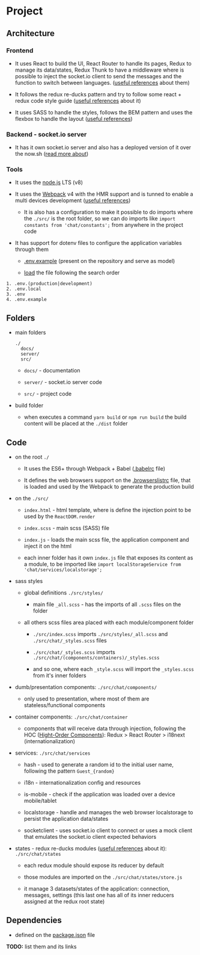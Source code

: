 # Project


## Architecture

### Frontend

* It uses React to build the UI, React Router to handle its pages, Redux to manage its data/states, Redux Thunk to have a middleware where is possible to inject the socket.io client to send the messages and the function to switch between languages. ([useful references](useful-references.md#react-and-redux-middleware-thunk---) about them)

* It follows the redux re-ducks pattern and try to follow some react + redux code style guide ([useful references](useful-references.md#code-style-guide) about it)

* It uses SASS to handle the styles, follows the BEM pattern and uses the flexbox to handle the layout ([useful references](useful-references.md#styles-css-and-sass))


### Backend - socket.io server

* It has it own socket.io server and also has a deployed version of it over the now.sh ([read more about](../../server/README.md))


### Tools

* It uses the [node.js](https://nodejs.org/) LTS (v8)

* It uses the [Webpack](https://webpack.js.org/) v4 with the HMR support and is tunned to enable a multi devices development ([useful references](useful-references.md#webpack))

  * It is also has a configuration to make it possible to do imports where the `./src/` is the root folder, so we can do imports like `import constants from 'chat/constants';` from anywhere in the project code

* It has support for dotenv files to configure the application variables through them

  * [.env.example](/.env.example) (present on the repository and serve as model)

  * [load](/webpack.config.js#L45-L85) the file following the search order

```
1. .env.(production|development)
2. .env.local
3. .env
4. .env.example
```

## Folders

* main folders

  ```
  ./
    docs/
    server/
    src/
  ```
  
  * `docs/` - documentation

  * `server/` - socket.io server code

  * `src/` - project code

* build folder

  * when executes a command `yarn build` or `npm run build` the build content will be placed at the `./dist` folder


## Code

* on the root `./`

  * It uses the ES6+ through Webpack + Babel ([.babelrc](/.babelrc) file)

  * It defines the web browsers support on the [.browserslistrc](/.browserslistrc) file, that is loaded and used by the Webpack to generate the production build

* on the `./src/`

  * `index.html` - html template, where is define the injection point to be used by the `ReactDOM.render`

  * `index.scss` - main scss (SASS) file

  * `index.js` - loads the main scss file, the application component and inject it on the html

  * each inner folder has it own `index.js` file that exposes its content as a module, to be imported like `import localStorageService from 'chat/services/localstorage';`

* sass styles

  * global definitions `./src/styles/`

    * main file `_all.scss` - has the imports of all `.scss` files on the folder

  * all others scss files area placed with each module/component folder

    * `./src/index.scss` imports `./src/styles/_all.scss` and `./src/chat/_styles.scss` files

    * `./src/chat/_styles.scss` imports `./src/chat/(components/containers)/_styles.scss`

    * and so one, where each `_style.scss` will import the `_styles.scss` from it's inner folders

* dumb/presentation components: `./src/chat/components/`

  * only used to presentation, where most of them are stateless/functional components

* container components: `./src/chat/container`

  * components that will receive data through injection, following the HOC ([Hight-Order Components](https://reactjs.org/docs/higher-order-components.html)): Redux > React Router > i18next (internationalization)

* services: `./src/chat/services`

  * hash - used to generate a random id to the initial user name, following the pattern `Guest_{random}`

  * i18n - internationalization config and resources

  * is-mobile - check if the application was loaded over a device mobile/tablet

  * localstorage - handle and manages the web browser localstorage to persist the application data/states

  * socketclient - uses socket.io client to connect or uses a mock client that emulates the socket.io client expected behaviors

* states - redux re-ducks modules ([useful references](useful-references.md#code-style-guide) about it): `./src/chat/states`

  * each redux module should expose its reducer by default

  * those modules are imported on the `./src/chat/states/store.js`

  * it manage 3 datasets/states of the application: connection, messages, settings (this last one has all of its inner reducers assigned at the redux root state)

## Dependencies

* defined on the [package.json](/package.json) file

**TODO:** list them and its links
